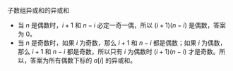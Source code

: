 子数组异或和的异或和

- 当 $n$ 是偶数时，$i+1$ 和 $n-i$ 必定一奇一偶，所以 $(i+1)(n-i)$ 是偶数，答案为 $0$。
- 当 $n$ 是奇数时，如果 $i$ 为奇数，那么 $i+1$ 和 $n-i$ 都是偶数；如果 $i$ 为偶数，那么 $i+1$ 和 $n-i$ 都是奇数，所以只有 $i$ 为偶数时 $(i+1)(n-i)$ 才是奇数。所以，答案为所有偶数下标的 $a[i]$ 的异或和。
